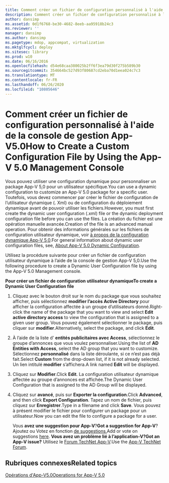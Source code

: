 ```yaml
---
title: Comment créer un fichier de configuration personnalisé à l'aide de la console de gestion App-V5.0
description: Comment créer un fichier de configuration personnalisé à l'aide de la console de gestion App-V5.0
author: dansimp
ms.assetid: 0d1f6768-be30-4682-8eeb-aa95918b24c3
ms.reviewer: ''
manager: dansimp
ms.author: dansimp
ms.pagetype: mdop, appcompat, virtualization
ms.mktglfcycl: deploy
ms.sitesec: library
ms.prod: w10
ms.date: 06/16/2016
ms.openlocfilehash: d54e68caa380025b2ff6f3ea79d30f275b589b30
ms.sourcegitcommit: 354664bc527d93f80687cd2eba70d1eea024c7c3
ms.translationtype: MT
ms.contentlocale: fr-FR
ms.lasthandoff: 06/26/2020
ms.locfileid: "10805646"
---
```

# <span data-ttu-id="4148a-103">Comment créer un fichier de configuration personnalisé à l'aide de la console de gestion App-V5.0</span><span class="sxs-lookup"><span data-stu-id="4148a-103">How to Create a Custom Configuration File by Using the App-V 5.0 Management Console</span></span>


<span data-ttu-id="4148a-104">Vous pouvez utiliser une configuration dynamique pour personnaliser un package App-V 5,0 pour un utilisateur spécifique.</span><span class="sxs-lookup"><span data-stu-id="4148a-104">You can use a dynamic configuration to customize an App-V 5.0 package for a specific user.</span></span> <span data-ttu-id="4148a-105">Toutefois, vous devez commencer par créer le fichier de configuration de l’utilisateur dynamique (. Xml) ou de configuration du déploiement dynamique avant de pouvoir utiliser les fichiers.</span><span class="sxs-lookup"><span data-stu-id="4148a-105">However, you must first create the dynamic user configuration (.xml) file or the dynamic deployment configuration file before you can use the files.</span></span> <span data-ttu-id="4148a-106">La création du fichier est une opération manuelle avancée.</span><span class="sxs-lookup"><span data-stu-id="4148a-106">Creation of the file is an advanced manual operation.</span></span> <span data-ttu-id="4148a-107">Pour obtenir des informations générales sur les fichiers de configuration utilisateur dynamique, voir [à propos de la configuration dynamique App-V 5,0](about-app-v-50-dynamic-configuration.md).</span><span class="sxs-lookup"><span data-stu-id="4148a-107">For general information about dynamic user configuration files, see, [About App-V 5.0 Dynamic Configuration](about-app-v-50-dynamic-configuration.md).</span></span>

<span data-ttu-id="4148a-108">Utilisez la procédure suivante pour créer un fichier de configuration utilisateur dynamique à l’aide de la console de gestion App-V 5,0.</span><span class="sxs-lookup"><span data-stu-id="4148a-108">Use the following procedure to create a Dynamic User Configuration file by using the App-V 5.0 Management console.</span></span>

**<span data-ttu-id="4148a-109">Pour créer un fichier de configuration utilisateur dynamique</span><span class="sxs-lookup"><span data-stu-id="4148a-109">To create a Dynamic User Configuration file</span></span>**

1.  <span data-ttu-id="4148a-110">Cliquez avec le bouton droit sur le nom du package que vous souhaitez afficher, puis sélectionnez **modifier l’accès Active Directory** pour afficher la configuration affectée à un groupe d’utilisateurs donné.</span><span class="sxs-lookup"><span data-stu-id="4148a-110">Right-click the name of the package that you want to view and select **Edit active directory access** to view the configuration that is assigned to a given user group.</span></span> <span data-ttu-id="4148a-111">Vous pouvez également sélectionner le package, puis cliquer sur **modifier**.</span><span class="sxs-lookup"><span data-stu-id="4148a-111">Alternatively, select the package, and click **Edit**.</span></span>

2.  <span data-ttu-id="4148a-112">À l’aide de la liste d' **entités publicitaires avec Access**, sélectionnez le groupe d’annonces que vous voulez personnaliser.</span><span class="sxs-lookup"><span data-stu-id="4148a-112">Using the list of **AD Entities with Access**, select the AD group that you want to customize.</span></span> <span data-ttu-id="4148a-113">Sélectionnez **personnalisé** dans la liste déroulante, si ce n’est pas déjà fait.</span><span class="sxs-lookup"><span data-stu-id="4148a-113">Select **Custom** from the drop-down list, if it is not already selected.</span></span> <span data-ttu-id="4148a-114">Un lien intitulé **modifier** s’affichera.</span><span class="sxs-lookup"><span data-stu-id="4148a-114">A link named **Edit** will be displayed.</span></span>

3.  <span data-ttu-id="4148a-115">Cliquez sur **Modifier**.</span><span class="sxs-lookup"><span data-stu-id="4148a-115">Click **Edit**.</span></span> <span data-ttu-id="4148a-116">La configuration utilisateur dynamique affectée au groupe d’annonces est affichée.</span><span class="sxs-lookup"><span data-stu-id="4148a-116">The Dynamic User Configuration that is assigned to the AD Group will be displayed.</span></span>

4.  <span data-ttu-id="4148a-117">Cliquez sur **avancé**, puis sur **Exporter la configuration**.</span><span class="sxs-lookup"><span data-stu-id="4148a-117">Click **Advanced**, and then click **Export Configuration**.</span></span> <span data-ttu-id="4148a-118">Tapez un nom de fichier, puis cliquez sur **Enregistrer**.</span><span class="sxs-lookup"><span data-stu-id="4148a-118">Type in a filename and click **Save**.</span></span> <span data-ttu-id="4148a-119">Vous pouvez à présent modifier le fichier pour configurer un package pour un utilisateur.</span><span class="sxs-lookup"><span data-stu-id="4148a-119">Now you can edit the file to configure a package for a user.</span></span>

    <span data-ttu-id="4148a-120">Vous **avez une suggestion pour App-V**?</span><span class="sxs-lookup"><span data-stu-id="4148a-120">**Got a suggestion for App-V**?</span></span> <span data-ttu-id="4148a-121">Ajoutez ou Votez en fonction [de suggestions.](http://appv.uservoice.com/forums/280448-microsoft-application-virtualization)</span><span class="sxs-lookup"><span data-stu-id="4148a-121">Add or vote on suggestions [here](http://appv.uservoice.com/forums/280448-microsoft-application-virtualization).</span></span> **<span data-ttu-id="4148a-122">Vous avez un problème lié à l’application-V?</span><span class="sxs-lookup"><span data-stu-id="4148a-122">Got an App-V issue?</span></span>** <span data-ttu-id="4148a-123">Utilisez le [Forum TechNet App-V](https://social.technet.microsoft.com/Forums/home?forum=mdopappv).</span><span class="sxs-lookup"><span data-stu-id="4148a-123">Use the [App-V TechNet Forum](https://social.technet.microsoft.com/Forums/home?forum=mdopappv).</span></span>

## <span data-ttu-id="4148a-124">Rubriques connexes</span><span class="sxs-lookup"><span data-stu-id="4148a-124">Related topics</span></span>


[<span data-ttu-id="4148a-125">Opérations d'App-V5.0</span><span class="sxs-lookup"><span data-stu-id="4148a-125">Operations for App-V 5.0</span></span>](operations-for-app-v-50.md)

 

 





